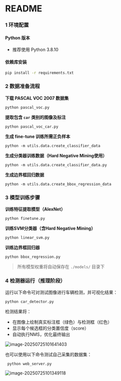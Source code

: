 # README

### 1 环境配置

#### Python 版本

- 推荐使用 Python 3.8.10

#### 依赖库安装

```bash
pip install -r requirements.txt
```

### 2 数据准备流程

**下载 PASCAL VOC 2007 数据集**

```
python pascal_voc.py
```

**提取包含 `car` 类别的图像及标注**

```
python pascal_voc_car.py
```

**生成 fine-tune 训练所需正负样本**

```
python -m utils.data.create_classifier_data
```

**生成分类器训练数据（Hard Negative Mining使用）**

```
python -m utils.data.create_classifier_data.py
```

**生成边界框回归数据**

```
python -m utils.data.create_bbox_regression_data
```

### 3 模型训练步骤

**训练特征提取模型（AlexNet）**

```
python finetune.py
```

**训练SVM分类器（含Hard Negative Mining）**

```
python linear_svm.py
```

**训练边界框回归器**

```
python bbox_regression.py
```

> 所有模型权重将自动保存在 `./models/` 目录下

### 4 检测器运行（推理阶段）

运行以下命令可对测试图像进行车辆检测，并可视化结果：

```
python car_detector.py
```

检测结果将：

- 在图像上绘制真实标注框（绿色）与检测框（红色）
- 显示每个候选框的分类置信度（score）
- 自动执行NMS，优化最终输出

![image-20250725101641403](C:\Users\22314\AppData\Roaming\Typora\typora-user-images\image-20250725101641403.png)

也可以使用以下命令测试自己采集的数据集：

```
 python web_server.py 
```

![image-20250725101349118](C:\Users\22314\AppData\Roaming\Typora\typora-user-images\image-20250725101349118.png)


